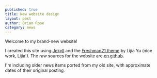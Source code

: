 ```yaml
---
published: true
title: New website design
layout: post
author: Brian Rose 
category: news
---
```


Welcome to my brand-new website! 

I created this site using [Jekyll](http://jekyllrb.com) and the 
[Freshman21 theme](http://yulijia.net/freshman21/) by Lijia Yu (nice work, Lijia!). 
The raw sources for the website are [on github](https://github.com/brian-rose/brian-rose-site.git).

I'm including older news items ported from my old site, with approximate dates of their original posting.